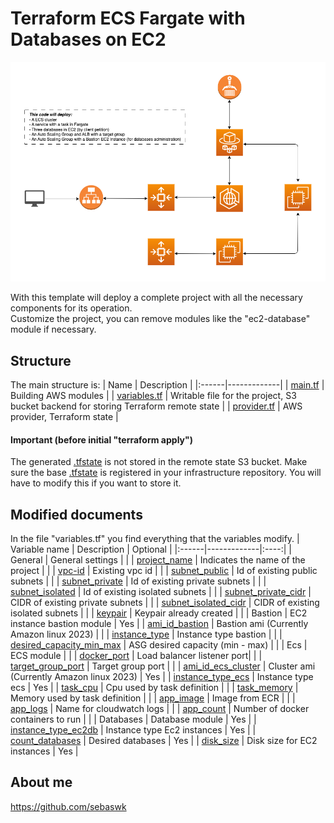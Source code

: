 # Terraform ECS Fargate with Databases on EC2 
![diagram](diagram.png)

With this template will deploy a complete project with all the necessary components for its operation.
<br>Customize the project, you can remove modules like the "ec2-database" module if necessary.</br>


## Structure
The main structure is:
| Name | Description |
|:------|-------------|
| [main.tf](main.tf) | Building AWS modules |
| [variables.tf](variables.tf) | Writable file for the project, S3 bucket backend for storing Terraform remote state  |
| [provider.tf](provider.tf) | AWS provider, Terraform state |
#### Important (before initial "terraform apply")
The generated [.tfstate](provider.tf) is not stored in the remote state S3 bucket. Make sure the base [.tfstate](provider.tf) is registered in your infrastructure repository. You will have to modify this if you want to store it.


## Modified documents
In the file "variables.tf" you find everything that the variables modify.
| Variable name | Description | Optional |
|:------|-------------|:----:|
| General | General settings |  |
| [project_name](variables.tf) | Indicates the name of the project |  |
| [vpc-id](variables.tf) | Existing vpc id |  |
| [subnet_public](variables.tf) | Id of existing public subnets |  |
| [subnet_private](variables.tf) | Id of existing private subnets |  |
| [subnet_isolated](variables.tf) | Id of existing isolated subnets |  |
| [subnet_private_cidr](variables.tf) | CIDR of existing private subnets |  |
| [subnet_isolated_cidr](variables.tf) | CIDR of existing isolated subnets |  |
| [keypair](variables.tf) | Keypair already created |  |
| Bastion | EC2 instance bastion module | Yes |
| [ami_id_bastion](variables.tf) | Bastion ami (Currently Amazon linux 2023) |  |
| [instance_type](variables.tf) | Instance type bastion |  |
| [desired_capacity_min_max](variables.tf) | ASG desired capacity (min - max) |  |
| Ecs | ECS module |  |
| [docker_port](variables.tf) | Load balancer listener port|  |
| [target_group_port](variables.tf) | Target group port |  |
| [ami_id_ecs_cluster](variables.tf) | Cluster ami (Currently Amazon linux 2023) | Yes |
| [instance_type_ecs](variables.tf) | Instance type ecs | Yes |
| [task_cpu](variables.tf) | Cpu used by task definition |  |
| [task_memory](variables.tf) | Memory used by task definition |  |
| [app_image](variables.tf) | Image from ECR |  |
| [app_logs](variables.tf) | Name for cloudwatch logs |  |
| [app_count](variables.tf) | Number of docker containers to run |  |
| Databases | Database module | Yes |
| [instance_type_ec2db](variables.tf) | Instance type Ec2 instances | Yes |
| [count_databases](variables.tf) | Desired databases | Yes |
| [disk_size](variables.tf) | Disk size for EC2 instances | Yes |


## About me
https://github.com/sebaswk
